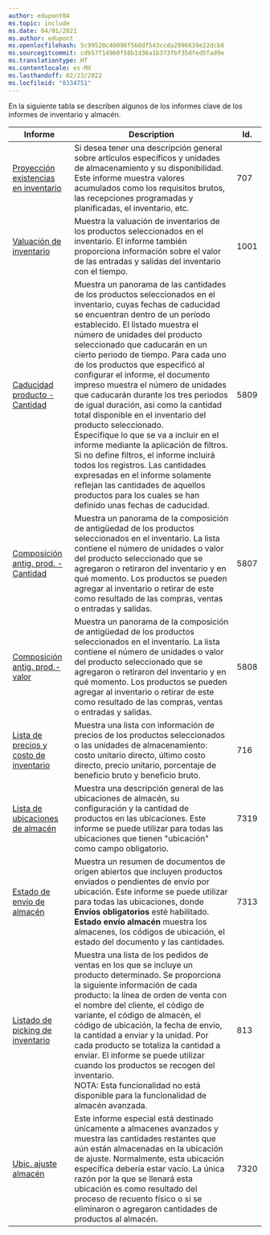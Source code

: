 ```yaml
---
author: edupont04
ms.topic: include
ms.date: 04/01/2021
ms.author: edupont
ms.openlocfilehash: 5c99520c40098f568df543ccda2996639e22dcb8
ms.sourcegitcommit: cdb57f14960f58b1d36a1b373fbf35dfed5fad9e
ms.translationtype: HT
ms.contentlocale: es-MX
ms.lasthandoff: 02/23/2022
ms.locfileid: "8334751"
---
```

En la siguiente tabla se describen algunos de los informes clave de los informes de inventario y almacén.

| Informe | Description | Id. | 
|---------|---------|---------|
|[Proyección existencias en inventario](https://businesscentral.dynamics.com?report=707)|Si desea tener una descripción general sobre artículos específicos y unidades de almacenamiento y su disponibilidad. Este informe muestra valores acumulados como los requisitos brutos, las recepciones programadas y planificadas, el inventario, etc. |707|
|[Valuación de inventario](https://businesscentral.dynamics.com?report=1001)|Muestra la valuación de inventarios de los productos seleccionados en el inventario. El informe también proporciona información sobre el valor de las entradas y salidas del inventario con el tiempo.|1001|
|[Caducidad producto - Cantidad](https://businesscentral.dynamics.com?report=5809)|Muestra un panorama de las cantidades de los productos seleccionados en el inventario, cuyas fechas de caducidad se encuentran dentro de un período establecido. El listado muestra el número de unidades del producto seleccionado que caducarán en un cierto periodo de tiempo. Para cada uno de los productos que especificó al configurar el informe, el documento impreso muestra el número de unidades que caducarán durante los tres periodos de igual duración, así como la cantidad total disponible en el inventario del producto seleccionado.<br>Especifique lo que se va a incluir en el informe mediante la aplicación de filtros. Si no define filtros, el informe incluirá todos los registros. Las cantidades expresadas en el informe solamente reflejan las cantidades de aquellos productos para los cuales se han definido unas fechas de caducidad.|5809|
|[Composición antig. prod. - Cantidad](https://businesscentral.dynamics.com?report=5807)|Muestra un panorama de la composición de antigüedad de los productos seleccionados en el inventario. La lista contiene el número de unidades o valor del producto seleccionado que se agregaron o retiraron del inventario y en qué momento. Los productos se pueden agregar al inventario o retirar de este como resultado de las compras, ventas o entradas y salidas.|5807|
|[Composición antig. prod.-valor](https://businesscentral.dynamics.com?report=5808)|Muestra un panorama de la composición de antigüedad de los productos seleccionados en el inventario. La lista contiene el número de unidades o valor del producto seleccionado que se agregaron o retiraron del inventario y en qué momento. Los productos se pueden agregar al inventario o retirar de este como resultado de las compras, ventas o entradas y salidas.|5808|
|[Lista de precios y costo de inventario](https://businesscentral.dynamics.com?report=716)|Muestra una lista con información de precios de los productos seleccionados o las unidades de almacenamiento: costo unitario directo, último costo directo, precio unitario, porcentaje de beneficio bruto y beneficio bruto. |716|
|[Lista de ubicaciones de almacén](https://businesscentral.dynamics.com?report=7319)|Muestra una descripción general de las ubicaciones de almacén, su configuración y la cantidad de productos en las ubicaciones. Este informe se puede utilizar para todas las ubicaciones que tienen "ubicación" como campo obligatorio. |7319|
|[Estado de envío de almacén](https://businesscentral.dynamics.com?report=7313)|Muestra un resumen de documentos de origen abiertos que incluyen productos enviados o pendientes de envío por ubicación. Este informe se puede utilizar para todas las ubicaciones, donde **Envíos obligatorios** esté habilitado. **Estado envío almacén** muestra los almacenes, los códigos de ubicación, el estado del documento y las cantidades.|7313|
|[Listado de picking de inventario](https://businesscentral.dynamics.com?report=813)|Muestra una lista de los pedidos de ventas en los que se incluye un producto determinado. Se proporciona la siguiente información de cada producto: la línea de orden de venta con el nombre del cliente, el código de variante, el código de almacén, el código de ubicación, la fecha de envío, la cantidad a enviar y la unidad. Por cada producto se totaliza la cantidad a enviar. El informe se puede utilizar cuando los productos se recogen del inventario.<br>NOTA: Esta funcionalidad no está disponible para la funcionalidad de almacén avanzada.|813|
|[Ubic. ajuste almacén](https://businesscentral.dynamics.com?report=7320)|Este informe especial está destinado únicamente a almacenes avanzados y muestra las cantidades restantes que aún están almacenadas en la ubicación de ajuste. Normalmente, esta ubicación específica debería estar vacío. La única razón por la que se llenará esta ubicación es como resultado del proceso de recuento físico o si se eliminaron o agregaron cantidades de productos al almacén.|7320|